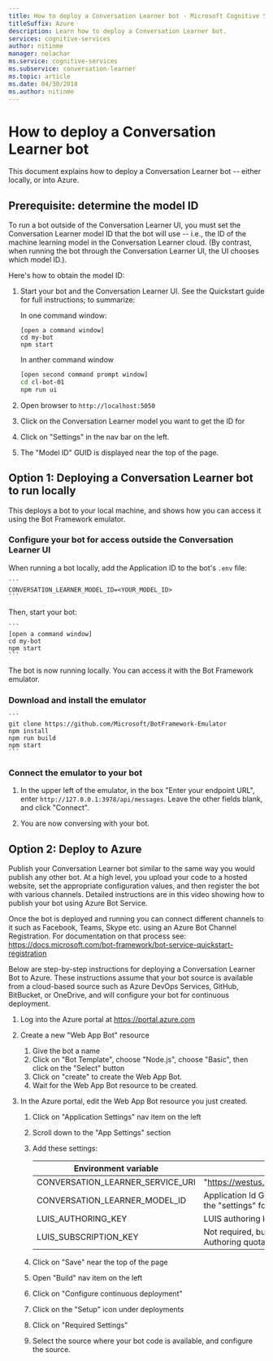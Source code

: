 ```yaml
---
title: How to deploy a Conversation Learner bot - Microsoft Cognitive Services | Microsoft Docs
titleSuffix: Azure
description: Learn how to deploy a Conversation Learner bot.
services: cognitive-services
author: nitinme
manager: nolachar
ms.service: cognitive-services
ms.subservice: conversation-learner
ms.topic: article
ms.date: 04/30/2018
ms.author: nitinme
---
```


# How to deploy a Conversation Learner bot

This document explains how to deploy a Conversation Learner bot -- either locally, or into Azure.

## Prerequisite: determine the model ID 

To run a bot outside of the Conversation Learner UI, you must set the Conversation Learner model ID that the bot will use -- i.e., the ID of the machine learning model in the Conversation Learner cloud.  (By contrast, when running the bot through the Conversation Learner UI, the UI chooses which model ID.).  

Here's how to obtain the model ID:

1. Start your bot and the Conversation Learner UI.  See the Quickstart guide for full instructions; to summarize:

    In one command window:

    ```
    [open a command window]
    cd my-bot
    npm start
    ```

    In anther command window

    ```bash
    [open second command prompt window]
    cd cl-bot-01
    npm run ui
    ```

2. Open browser to `http://localhost:5050` 

3. Click on the Conversation Learner model you want to get the ID for

4. Click on "Settings" in the nav bar on the left.

5. The "Model ID" GUID is displayed near the top of the page.

## Option 1: Deploying a Conversation Learner bot to run locally

This deploys a bot to your local machine, and shows how you can access it using the Bot Framework emulator.

### Configure your bot for access outside the Conversation Learner UI

When running a bot locally, add the Application ID to the bot's `.env` file:

    ```
    CONVERSATION_LEARNER_MODEL_ID=<YOUR_MODEL_ID>
    ```

Then, start your bot:

    ```
    [open a command window]
    cd my-bot
    npm start
    ```

The bot is now running locally.  You can access it with the Bot Framework emulator.

### Download and install the emulator

    ```
    git clone https://github.com/Microsoft/BotFramework-Emulator
    npm install
    npm run build
    npm start
    ```

### Connect the emulator to your bot

1. In the upper left of the emulator, in the box "Enter your endpoint URL", enter `http://127.0.0.1:3978/api/messages`.  Leave the other fields blank, and click "Connect".

2. You are now conversing with your bot.

## Option 2: Deploy to Azure

Publish your Conversation Learner bot similar to the same way you would publish any other bot. At a high level, you upload your code to a hosted website, set the appropriate configuration values, and then register the bot with various channels. Detailed instructions are in this video showing how to publish your bot using Azure Bot Service.

Once the bot is deployed and running you can connect different channels to it such as Facebook, Teams, Skype etc. using an Azure Bot Channel Registration. For documentation on that process see: https://docs.microsoft.com/bot-framework/bot-service-quickstart-registration

Below are step-by-step instructions for deploying a Conversation Learner Bot to Azure.  These instructions assume that your bot source is available from a cloud-based source such as Azure DevOps Services, GitHub, BitBucket, or OneDrive, and will configure your bot for continuous deployment.

1. Log into the Azure portal at https://portal.azure.com

2. Create a new "Web App Bot" resource 

    1. Give the bot a name
    2. Click on "Bot Template", choose "Node.js", choose "Basic", then click on the "Select" button
    3. Click on "create" to create the Web App Bot.
    4. Wait for the Web App Bot resource to be created.

3. In the Azure portal, edit the Web App Bot resource you just created.

   1. Click on "Application Settings" nav item on the left
   1. Scroll down to the "App Settings" section
   2. Add these settings:

       Environment variable | value
       --- | --- 
       CONVERSATION_LEARNER_SERVICE_URI | "https://westus.api.cognitive.microsoft.com/conversationlearner/v1.0/"
       CONVERSATION_LEARNER_MODEL_ID      | Application Id GUID, obtained from the Conversation Learner UI under the "settings" for the model>
       LUIS_AUTHORING_KEY               | LUIS authoring key for this model
       LUIS_SUBSCRIPTION_KEY            | Not required, but recommended for published bots to avoid using your Authoring quota.
    
   4. Click on "Save" near the top of the page
   5. Open "Build" nav item on the left
   6. Click on "Configure continuous deployment" 
   7. Click on the "Setup" icon under deployments
   8. Click on "Required Settings"
   9. Select the source where your bot code is available, and configure the source.
